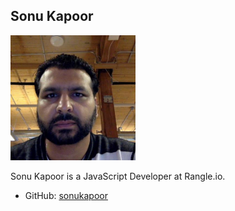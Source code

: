 ## Sonu Kapoor

<img src="./sonu-kapoor.jpeg" alt="Sonu Kapoor" style="max-width: 200px;" />

Sonu Kapoor is a JavaScript Developer at Rangle.io. 

* GitHub: [sonukapoor](http://github.com/sonukapoor/)